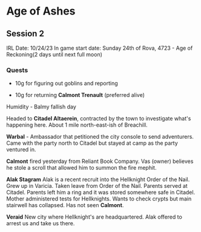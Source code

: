 # Age of Ashes

## Session 2
IRL Date: 10/24/23
In game start date: Sunday 24th of Rova, 4723 - Age of Reckoning(2 days until next full moon)

### Quests
* 10g for figuring out goblins and reporting

* 10g for returning **Calmont Trenault** (preferred alive)

Humidity - Balmy fallish day

Headed to **Citadel Altaerein**, contracted by the town to investigate what's happening here. About 1 mile north-east-ish of Breachill.  

**Warbal** - Ambassador that petitioned the city console to send adventurers. Came with the party north to Citadel but stayed at camp as the party ventured in. 

**Calmont** fired yesterday from Reliant Book Company. Vas (owner) believes he stole a scroll that allowed him to summon the fire mephit.  

**Alak Stagram** 
Alak is a recent recruit into the Hellknight Order of the Nail. Grew up in Varicia. Taken leave from Order of the Nail. Parents served at Citadel. Parents left him a ring and it was stored somewhere safe in Citadel. Mother administered tests for Hellknights. Wants to check crypts but main stairwell has collapsed. Has not seen **Calmont**. 

**Veraid** 
New city where Hellknight's are headquartered. Alak offered to arrest us and take us there.  